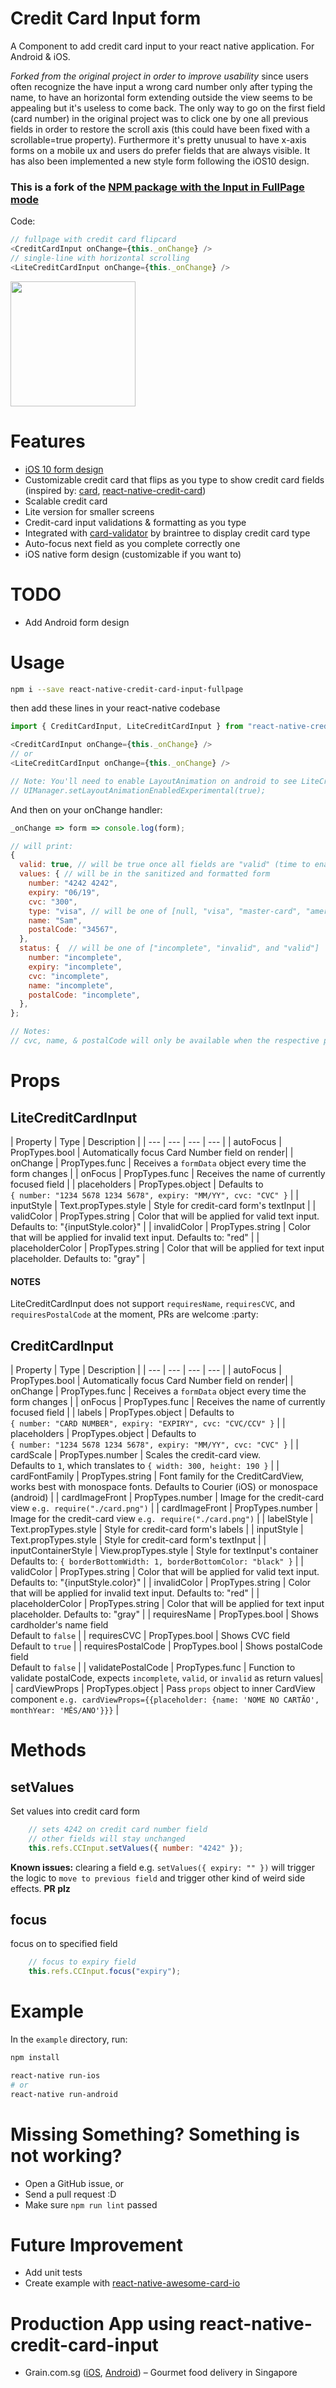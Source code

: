 # Credit Card Input form

A Component to add credit card input to your react native application. For Android & iOS.

*Forked from the original project in order to improve usability* since users often recognize the have input a wrong card number only after typing the name, to have an horizontal form extending outside the view seems to be appealing but it's useless to come back. The only way to go on the first field (card number) in the original project was to click one by one all previous fields in order to restore the scroll axis (this could have been fixed with a scrollable=true property). Furthermore it's pretty unusual to have x-axis forms on a mobile ux and users do prefer fields that are always visible. It has also been implemented a new style form following the iOS10 design.

### This is a fork of the [NPM package with the Input in FullPage mode](https://www.npmjs.com/package/react-native-credit-card-input-fullpage)

Code:

```js
// fullpage with credit card flipcard
<CreditCardInput onChange={this._onChange} />
// single-line with horizontal scrolling
<LiteCreditCardInput onChange={this._onChange} /> 
```

<p align="left">
<img src="https://github.com/lexor90/react-native-credit-card-input/blob/master/example.gif?raw=true" width=200/>
</p>

# Features

* [iOS 10 form design](https://github.com/lexor90/react-native-credit-card-input/blob/master/form.png?raw=true)
* Customizable credit card that flips as you type to show credit card fields (inspired by: [card](https://jessepollak.github.io/card/), [react-native-credit-card](https://github.com/sonnylazuardi/react-native-credit-card))
* Scalable credit card
* Lite version for smaller screens
* Credit-card input validations & formatting as you type
* Integrated with [card-validator](https://github.com/braintree/card-validator) by braintree to display credit card type
* Auto-focus next field as you complete correctly one
* iOS native form design (customizable if you want to)

# TODO

* Add Android form design

# Usage

```bash
npm i --save react-native-credit-card-input-fullpage
```

then add these lines in your react-native codebase

```js
import { CreditCardInput, LiteCreditCardInput } from "react-native-credit-card-input";

<CreditCardInput onChange={this._onChange} />
// or
<LiteCreditCardInput onChange={this._onChange} />

// Note: You'll need to enable LayoutAnimation on android to see LiteCreditCardInput's animations
// UIManager.setLayoutAnimationEnabledExperimental(true);

```

And then on your onChange handler:

```js
_onChange => form => console.log(form);

// will print:
{
  valid: true, // will be true once all fields are "valid" (time to enable the submit button)
  values: { // will be in the sanitized and formatted form
  	number: "4242 4242",
  	expiry: "06/19",
  	cvc: "300",
  	type: "visa", // will be one of [null, "visa", "master-card", "american-express", "diners-club", "discover", "jcb", "unionpay", "maestro"]
  	name: "Sam",
  	postalCode: "34567",
  },
  status: {  // will be one of ["incomplete", "invalid", and "valid"]
	number: "incomplete",
	expiry: "incomplete",
	cvc: "incomplete",
	name: "incomplete", 
	postalCode: "incomplete",
  },
};

// Notes: 
// cvc, name, & postalCode will only be available when the respective props is enabled (e.g. requiresName, requiresCVC)
```

# Props

## LiteCreditCardInput

| Property | Type | Description |
| --- | --- | --- | --- |
| autoFocus | PropTypes.bool | Automatically focus Card Number field on render|
| onChange | PropTypes.func | Receives a `formData` object every time the form changes |
| onFocus | PropTypes.func | Receives the name of currently focused field |
| placeholders | PropTypes.object | Defaults to <br/>`{ number: "1234 5678 1234 5678", expiry: "MM/YY", cvc: "CVC" }` |
| inputStyle | Text.propTypes.style | Style for credit-card form's textInput |
| validColor | PropTypes.string | Color that will be applied for valid text input. Defaults to: "{inputStyle.color}" |
| invalidColor | PropTypes.string | Color that will be applied for invalid text input. Defaults to: "red" |
| placeholderColor | PropTypes.string | Color that will be applied for text input placeholder. Defaults to: "gray" |

#### NOTES

LiteCreditCardInput does not support `requiresName`, `requiresCVC`, and `requiresPostalCode` at the moment, PRs are welcome :party:


## CreditCardInput

| Property | Type | Description |
| --- | --- | --- | --- |
| autoFocus | PropTypes.bool | Automatically focus Card Number field on render|
| onChange | PropTypes.func | Receives a `formData` object every time the form changes |
| onFocus | PropTypes.func | Receives the name of currently focused field |
| labels | PropTypes.object | Defaults to <br/>`{ number: "CARD NUMBER", expiry: "EXPIRY", cvc: "CVC/CCV" }` |
| placeholders | PropTypes.object | Defaults to <br/>`{ number: "1234 5678 1234 5678", expiry: "MM/YY", cvc: "CVC" }` |
| cardScale | PropTypes.number | Scales the credit-card view.<br/>Defaults to `1`, which translates to `{ width: 300, height: 190 }` |
| cardFontFamily | PropTypes.string | Font family for the CreditCardView, works best with monospace fonts. Defaults to Courier (iOS) or monospace (android) |
| cardImageFront | PropTypes.number | Image for the credit-card view `e.g. require("./card.png")` |
| cardImageFront | PropTypes.number | Image for the credit-card view `e.g. require("./card.png")` |
| labelStyle | Text.propTypes.style | Style for credit-card form's labels |
| inputStyle | Text.propTypes.style | Style for credit-card form's textInput |
| inputContainerStyle | View.propTypes.style | Style for textInput's container<br/> Defaults to: `{ borderBottomWidth: 1, borderBottomColor: "black" }` |
| validColor | PropTypes.string | Color that will be applied for valid text input. Defaults to: "{inputStyle.color}" |
| invalidColor | PropTypes.string | Color that will be applied for invalid text input. Defaults to: "red" |
| placeholderColor | PropTypes.string | Color that will be applied for text input placeholder. Defaults to: "gray" |
| requiresName | PropTypes.bool | Shows cardholder's name field<br/> Default to `false` |
| requiresCVC | PropTypes.bool | Shows CVC field<br/> Default to `true` |
| requiresPostalCode | PropTypes.bool | Shows postalCode field<br/> Default to `false` |
| validatePostalCode | PropTypes.func | Function to validate postalCode, expects `incomplete`, `valid`, or `invalid` as return values|
| cardViewProps | PropTypes.object | Pass `props` object to inner CardView component `e.g. cardViewProps={{placeholder: {name: 'NOME NO CARTÃO', monthYear: 'MÊS/ANO'}}}` |

# Methods

## setValues

Set values into credit card form


```js
	// sets 4242 on credit card number field
	// other fields will stay unchanged
	this.refs.CCInput.setValues({ number: "4242" });
```

**Known issues:** clearing a field e.g. `setValues({ expiry: "" })` will trigger the logic to `move to previous field` and trigger other kind of weird side effects. **PR plz**


## focus

focus on to specified field

```js
	// focus to expiry field
	this.refs.CCInput.focus("expiry");
```

# Example

In the `example` directory, run:

```bash
npm install

react-native run-ios
# or
react-native run-android
```

# Missing Something? Something is not working?

* Open a GitHub issue, or
* Send a pull request :D
* Make sure `npm run lint` passed

# Future Improvement

* Add unit tests
* Create example with [react-native-awesome-card-io](https://github.com/Kerumen/react-native-awesome-card-io)

# Production App using react-native-credit-card-input

* Grain.com.sg ([iOS](https://grain.com.sg/mobile/ios/download), [Android](https://grain.com.sg/mobile/android/download)) – Gourmet food delivery in Singapore
